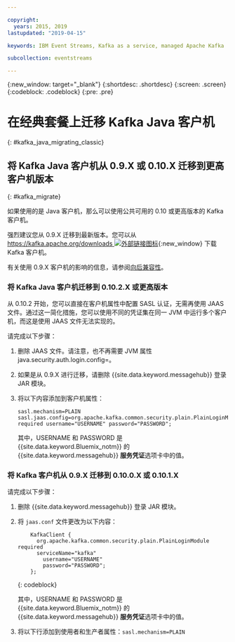 ```yaml
---

copyright:
  years: 2015, 2019
lastupdated: "2019-04-15"

keywords: IBM Event Streams, Kafka as a service, managed Apache Kafka

subcollection: eventstreams

---
```


{:new_window: target="_blank"}
{:shortdesc: .shortdesc}
{:screen: .screen}
{:codeblock: .codeblock}
{:pre: .pre}

# 在经典套餐上迁移 Kafka Java 客户机  
{: #kafka_java_migrating_classic}


## 将 Kafka Java 客户机从 0.9.X 或 0.10.X 迁移到更高客户机版本
{: #kafka_migrate}


如果使用的是 Java 客户机，那么可以使用公共可用的 0.10 或更高版本的 Kafka 客户机。 

强烈建议您从 0.9.X 迁移到最新版本。您可以从 [https://kafka.apache.org/downloads ![外部链接图标](../../icons/launch-glyph.svg "外部链接图标")](https://kafka.apache.org/downloads){:new_window} 下载 Kafka 客户机。

有关使用 0.9.X 客户机的影响的信息，请参阅[向后兼容性](/docs/services/EventStreams?topic=eventstreams-kafka_clients#compatibility)。



### 将 Kafka Java 客户机迁移到 0.10.2.X 或更高版本

从 0.10.2 开始，您可以直接在客户机属性中配置 SASL 认证，无需再使用 JAAS 文件。通过这一简化措施，您可以使用不同的凭证集在同一 JVM 中运行多个客户机，而这是使用 JAAS 文件无法实现的。

请完成以下步骤：

1. 删除 JAAS 文件。请注意，也不再需要 JVM 属性 java.security.auth.login.config=<PATH TO JAAS>。
2. 如果是从 0.9.X 进行迁移，请删除 {{site.data.keyword.messagehub}} 登录 JAR 模块。
2. 将以下内容添加到客户机属性：
    ```
	sasl.mechanism=PLAIN
    sasl.jaas.config=org.apache.kafka.common.security.plain.PlainLoginModule required username="USERNAME" password="PASSWORD";
	```

	其中，USERNAME 和 PASSWORD 是 {{site.data.keyword.Bluemix_notm}} 的 {{site.data.keyword.messagehub}} **服务凭证**选项卡中的值。
	
	

### 将 Kafka 客户机从 0.9.X 迁移到 0.10.0.X 或 0.10.1.X

请完成以下步骤：

1. 删除 {{site.data.keyword.messagehub}} 登录 JAR 模块。
2. 将 <code>jaas.conf</code> 文件更改为以下内容：
    ```
        KafkaClient {
          org.apache.kafka.common.security.plain.PlainLoginModule required
          serviceName="kafka"
            username="USERNAME"
            password="PASSWORD";
        };
    ```
    {: codeblock}

	其中，USERNAME 和 PASSWORD 是 {{site.data.keyword.Bluemix_notm}} 的 {{site.data.keyword.messagehub}} **服务凭证**选项卡中的值。
	
3. 将以下行添加到使用者和生产者属性：<code>sasl.mechanism=PLAIN</code>
